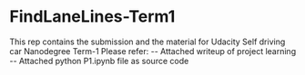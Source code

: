 # FindLaneLines-Term1
This rep contains the submission and the material for Udacity Self driving car Nanodegree Term-1
Please refer:
 -- Attached writeup of project learning
 -- Attached python P1.ipynb file as source code
